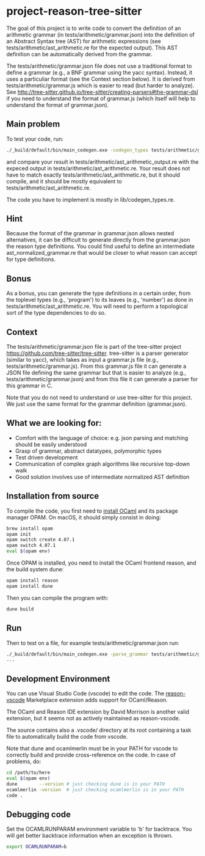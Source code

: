 # project-reason-tree-sitter

The goal of this project is to write code to convert the definition
of an arithmetic grammar (in tests/arithmetic/grammar.json) into
the definition of an Abstract Syntax tree (AST) for arithmetic expressions
(see tests/arithmetic/ast_arithmetic.re for the expected output). This
AST definition can be automatically derived from the grammar.

The tests/arithmetic/grammar.json file does not use a traditional
format to define a grammar (e.g., a BNF grammar using the yacc syntax).
Instead, it uses a particuliar format (see the Context section below). 
It is derived from tests/arithmetic/grammar.js which is easier to read 
(but harder to analyze). 
See http://tree-sitter.github.io/tree-sitter/creating-parsers#the-grammar-dsl 
if you need to understand the format of grammar.js (which itself
will help to understand the format of grammar.json).

## Main problem

To test your code, run: 
```bash
./_build/default/bin/main_codegen.exe -codegen_types tests/arithmetic/grammar.json > tests/arithmetic/ast_arithmetic_output.re
```
and compare your result in tests/arithmetic/ast_arithmetic_output.re with
the expeced output in tests/arithmetic/ast_arithmetic.re.
Your result does not have to match exactly tests/arithmetic/ast_arithmetic.re,
but it should compile, and it should be mostly equivalent to
tests/arithmetic/ast_arithmetic.re.

The code you have to implement is mostly in lib/codegen_types.re.

## Hint

Because the format of the grammar in grammar.json allows nested
alternatives, it can be difficult to generate directly from the
grammar.json the reason type definitions. You could find useful to
define an intermediate ast_normalized_grammar.re that would be closer
to what reason can accept for type definitions.

## Bonus

As a bonus, you can generate the type definitions in a certain order,
from the toplevel types (e.g., 'program') to its leaves (e.g., 'number')
as done in tests/arithmetic/ast_arithmetic.re. You will need
to perform a topological sort of the type dependencies to do so.

## Context 

The tests/arithmetic/grammar.json file is part of the tree-sitter project
https://github.com/tree-sitter/tree-sitter. tree-sitter is a parser
generator (similar to yacc), which takes as input a grammar.js file
(e.g., tests/arithmetic/grammar.js). From this grammar.js file it
can generate a JSON file defining the same grammar but that is easier
to analyze (e.g., tests/arithmetic/grammar.json) and from this file
it can generate a parser for this grammar in C. 

Note that you do not need to understand or use tree-sitter for this project.
We just use the same format for the grammar definition (grammar.json).

## What we are looking for:

* Comfort with the language of choice: e.g. json parsing and matching should be easily understood
* Grasp of grammar, abstract datatypes, polymorphic types
* Test driven development
* Communication of complex graph algorithms like recursive top-down walk
* Good solution involves use of intermediate normalized AST definition


## Installation from source

To compile the code, you first need to [install OCaml](https://opam.ocaml.org/doc/Install.html) and its
package manager OPAM.
On macOS, it should simply consist in doing:

```bash
brew install opam
opam init
opam switch create 4.07.1
opam switch 4.07.1
eval $(opam env)
```

Once OPAM is installed, you need to install
the OCaml frontend reason, and the build system dune:

```bash
opam install reason
opam install dune
```

Then you can compile the program with:

```bash
dune build
```

## Run

Then to test on a file, for example tests/arithmetic/grammar.json
run:

```bash
./_build/default/bin/main_codegen.exe -parse_grammar tests/arithmetic/grammar.json
...
```

## Development Environment

You can use Visual Studio Code (vscode) to edit the code.
The [reason-vscode](https://marketplace.visualstudio.com/items?itemName=jaredly.reason-vscode) Marketplace extension adds support for OCaml/Reason.

The OCaml and Reason IDE extension by David Morrison is another valid
extension, but it seems not as actively maintained as reason-vscode.

The source contains also a .vscode/ directory at its root
containing a task file to automatically build the code from vscode.

Note that dune and ocamlmerlin must be in your PATH for vscode to correctly
build and provide cross-reference on the code. In case of problems, do:

```bash
cd /path/to/here
eval $(opam env)
dune        --version # just checking dune is in your PATH
ocamlmerlin -version  # just checking ocamlmerlin is in your PATH
code .
```

## Debugging code

Set the OCAMLRUNPARAM environment variable to 'b' for backtrace. 
You will get better backtrace information when an exception is thrown.

```bash
export OCAMLRUNPARAM=b
```
